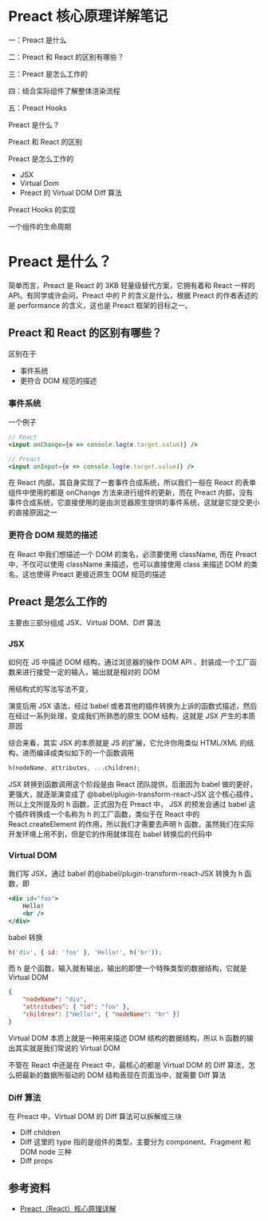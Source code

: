 # Preact 核心原理详解笔记

一：Preact 是什么

二：Preact 和 React 的区别有哪些？

三：Preact 是怎么工作的

四：结合实际组件了解整体渲染流程

五：Preact Hooks

Preact 是什么？

Preact 和 React 的区别

Preact 是怎么工作的

-   JSX
-   Virtual Dom
-   Preact 的 Virtual DOM Diff 算法

Preact Hooks 的实现

一个组件的生命周期

# Preact 是什么？

简单而言，Preact 是 React 的 3KB 轻量级替代方案，它拥有着和 React 一样的 API。有同学或许会问，Preact 中的 P 的含义是什么，根据 Preact 的作者表述的是 performance 的含义，这也是 Preact 框架的目标之一。

## Preact 和 React 的区别有哪些？

区别在于

-   事件系统
-   更符合 DOM 规范的描述

### 事件系统

一个例子

```jsx
// React
<input onChange={e => console.log(e.target.value)} />

// Preact
<input onInput={e => console.log(e.target.value)} />
```

在 React 内部，其自身实现了一套事件合成系统，所以我们一般在 React 的表单组件中使用的都是 onChange 方法来进行组件的更新，而在 Preact 内部，没有事件合成系统，它直接使用的是由浏览器原生提供的事件系统，这就是它提交更小的直接原因之一

### 更符合 DOM 规范的描述

在 React 中我们想描述一个 DOM 的类名，必须要使用 className, 而在 Preact 中，不仅可以使用 className 来描述，也可以直接使用 class 来描述 DOM 的类名，这也使得 Preact 更接近原生 DOM 规范的描述

## Preact 是怎么工作的

主要由三部分组成 JSX、Virtual DOM、Diff 算法

### JSX

如何在 JS 中描述 DOM 结构，通过浏览器的操作 DOM API 、封装成一个工厂函数来进行接受一定的输入，输出就是相对的 DOM

用结构式的写法写法不变，

演变后用 JSX 语法，经过 babel 或者其他的插件转换为上诉的函数式描述，然后在经过一系列处理，变成我们所熟悉的原生 DOM 结构，这就是 JSX 产生的本质原因

综合来看，其实 JSX 的本质就是 JS 的扩展，它允许你用类似 HTML/XML 的结构，进而编译成类似如下的一个函数调用

```javascript
h(nodeName, attributes, ...children);
```

JSX 转换到函数调用这个阶段是由 React 团队提供，后面因为 babel 做的更好，更强大，就逐渐演变成了 @babel/plugin-transform-react-JSX 这个核心插件，所以上文所提及的 h 函数，正式因为在 Preact 中， JSX 的预发会通过 babel 这个插件转换成一个名称为 h 的工厂函数，类似于在 React 中的 React.createElement 的作用，所以我们才需要去声明 h 函数，虽然我们在实际开发环境上用不到，但是它的作用就体现在 babel 转换后的代码中

### Virtual DOM

我们写 JSX，通过 babel 的@babel/plugin-transform-react-JSX 转换为 h 函数，即

```jsx
<div id="foo">
    Hello!
    <br />
</div>
```

babel 转换

```javascript
h('div', { id: 'foo' }, 'Hello!', h('br'));
```

而 h 是个函数，输入就有输出，输出的即使一个特殊类型的数据结构，它就是 Virtual DOM

```json
{
    "nodeName": "div",
    "attritubes": { "id": "foo" },
    "children": ["Hello!", { "nodeName": "br" }]
}
```

Virtual DOM 本质上就是一种用来描述 DOM 结构的数据结构，所以 h 函数的输出其实就是我们常说的 Virtual DOM

不管在 React 中还是在 Preact 中，最核心的都是 Virtual DOM 的 Diff 算法，怎么把最新的数据所驱动的 DOM 结构表现在页面当中，就需要 Diff 算法

### Diff 算法

在 Preact 中，Virtual DOM 的 Diff 算法可以拆解成三块

-   Diff children
-   Diff 这里的 type 指的是组件的类型，主要分为 component、Fragment 和 DOM node 三种
-   Diff props

## 参考资料

-   [Preact（React）核心原理详解](https://mp.weixin.qq.com/s?__biz=MzU0ODk0MDg4Nw==&mid=2247483951&idx=1&sn=b4fbae59bd89c442c7c8fdaa97d0eca7&chksm=fbb63f17ccc1b60187019619a7ae0c8eee9e9a6a0ac12d02bb5d882b97f0426eb2d5c1a288ae&mpshare=1&scene=1&srcid=1219E4YN8Tw4TU6zNCpHO6Qi&sharer_sharetime=1576748110521&sharer_shareid=778ad5bf3b27e0078eb105d7277263f6#rd)
